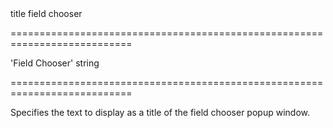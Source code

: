 <!--**
/*-------------------------------------------
    Auto-generated file. Do not modify.
-------------------------------------------

**-->
<!--d-->title field chooser<!--/d-->
===========================================================================
<!--default-->'Field Chooser'<!--/default-->
<!--type-->string<!--/type-->
===========================================================================

<!--shortDescription-->
Specifies the text to display as a title of the field chooser popup window.
<!--/shortDescription-->

<!--fullDescription-->

<!--/fullDescription-->